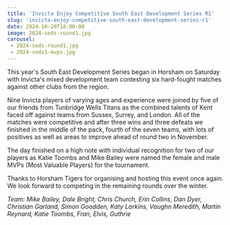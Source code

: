 ```yaml
---
title: 'Invicta Enjoy Competitive South East Development Series R1'
slug: 'invicta-enjoy-competitive-south-east-development-series-r1'
date: 2024-10-20T18:00:00
image: 2024-seds-round1.jpg
carousel:
 - 2024-seds-round1.jpg
 - 2024-seds1-mvps.jpg
---
```

This year's South East Development Series began in Horsham on Saturday with Invicta's
mixed development team contesting six hard-fought matches against other clubs from the region.
<!--more-->
Nine Invicta players of varying ages and experience were joined by five of our friends
from Tunbridge Wells Titans as the combined talents of Kent faced off against teams from Sussex,
Surrey, and London. All of the matches were competitive and after three wins and three defeats
we finished in the middle of the pack, fourth of the seven teams, with lots of positives as well as
areas to improve ahead of round two in November.

The day finished on a high note with individual recognition for two of our players as Katie Toombs
and Mike Bailey were named the female and male MVPs (Most Valuable Players) for the tournament.

Thanks to Horsham Tigers for organising and hosting this event once again. We look forward to
competing in the remaining rounds over the winter.

*Team: Mike Bailey, Dale Bright, Chris Church, Erin Collins, Dan Dyer, Christian Garland,
Simon Goodden, Katy Larkins, Vaughn Meredith, Martin Reynard, Katie Toombs, Fran, Elvis, Guthrie*
